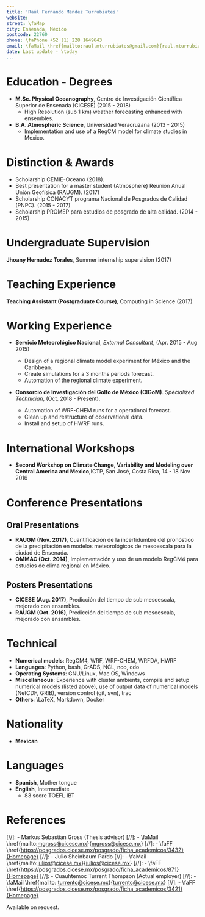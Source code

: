 ```yaml
---
title: 'Raúl Fernando Méndez Turrubiates'
website:
street: \faMap 
city: Ensenada, México
postcode: 22760
phone: \faPhone +52 (1) 228 1649643
email: \faMail \href{mailto:raul.mturrubiates@gmail.com}{raul.mturrubiates@gmail.com}
date: Last update - \today
...
```


# Education - Degrees

- **M.Sc. Physical Oceanography**, Centro de Investigación Científica Superior de Ensenada (CICESE) (2015 - 2018)
	- High Resolution (sub 1 km) weather forecasting enhanced with ensembles.
- **B.A. Atmospheric Science**, Universidad Veracruzana (2013 - 2015)
	- Implementation and use of a RegCM model for climate studies in Mexico.

# Distinction & Awards
- Scholarship CEMIE-Oceano (2018).
- Best presentation for a master student (Atmosphere) Reunión Anual Unión Geofísica (RAUGM). (2017)
- Scholarship CONACYT programa Nacional de Posgrados de Calidad (PNPC). (2015 - 2017)
- Scholarship PROMEP para estudios de posgrado de alta calidad. (2014 - 2015)

# Undergraduate Supervision
**Jhoany Hernadez Torales**, Summer internship supervision (2017)

# Teaching Experience
**Teaching Assistant (Postgraduate Course)**, Computing in Science (2017)

# Working Experience
- **Servicio Meteorológico Nacional**, *External Consultant*, (Apr. 2015 - Aug 2015)
	- Design of a regional climate model experiment for México and the Caribbean.
	- Create simulations for a 3 months periods forecast.
	- Automation of the regional climate experiment.

- **Consorcio de Investigación del Golfo de México (CIGoM)**. *Specialized Technician*, (Oct. 2018 - Present).
	- Automation of WRF-CHEM runs for a operational forecast.
	- Clean up and restructure of observational data.
	- Install and setup of HWRF runs.

# International Workshops
- **Second Workshop on Climate Change, Variability and Modeling over Central America and Mexico**,ICTP, San José, Costa Rica, 14 - 18 Nov 2016

# Conference Presentations
## Oral Presentations
- **RAUGM (Nov. 2017)**, Cuantificación de la incertidumbre del pronóstico de la precipitación en modelos meteorológicos de mesoescala para la ciudad de Ensenada.
- **OMMAC (Oct. 2014)**, Implementación y uso de un modelo RegCM4 para estudios de clima regional en México.

## Posters Presentations
- **CICESE (Aug. 2017)**, Predicción del tiempo de sub mesoescala, mejorado con ensambles.
- **RAUGM (Oct. 2016)**, Predicción del tiempo de sub mesoescala, mejorado con ensambles.

# Technical
- **Numerical models**: RegCM4, WRF, WRF-CHEM, WRFDA, HWRF
- **Languages**: Python, bash, GrADS, NCL, nco, cdo
- **Operating Systems**: GNU/Linux, Mac OS, Windows
- **Miscellaneous**: Experience with cluster ambients, compile and setup numerical models (listed above), use of output data of numerical models (NetCDF, GRIB), version control (git, svn), trac 
- **Others**: \LaTeX, Markdown, Docker

# Nationality
- **Mexican**

# Languages
- **Spanish**, Mother tongue
- **English**, Intermediate
	- 83 score TOEFL IBT

# References
[//]: - Markus Sebastian Gross (Thesis advisor)
[//]: 	- \faMail \href{mailto:mgross@cicese.mx}{mgross@cicese.mx}
[//]: 	- \faFF \href{https://posgrados.cicese.mx/posgrado/ficha_academicos/3432}{Homepage}
[//]: - Julio Sheinbaum Pardo
[//]:    - \faMail \href{mailto:julios@cicese.mx}{julios@cicese.mx}
[//]:    - \faFF \href{https://posgrados.cicese.mx/posgrado/ficha_academicos/871}{Homepage}
[//]: - Cuauhtemoc Turrent Thompson (Actual employer)
[//]:    - \faMail \href{mailto:	turrentc@cicese.mx}{turrentc@cicese.mx}
[//]:    - \faFF \href{https://posgrados.cicese.mx/posgrado/ficha_academicos/3421}{Homepage}

Available on request.

